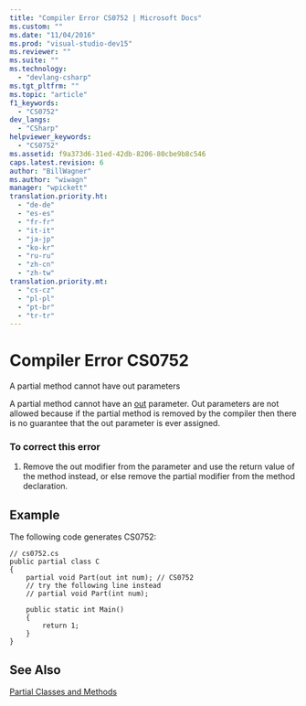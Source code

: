 ```yaml
---
title: "Compiler Error CS0752 | Microsoft Docs"
ms.custom: ""
ms.date: "11/04/2016"
ms.prod: "visual-studio-dev15"
ms.reviewer: ""
ms.suite: ""
ms.technology: 
  - "devlang-csharp"
ms.tgt_pltfrm: ""
ms.topic: "article"
f1_keywords: 
  - "CS0752"
dev_langs: 
  - "CSharp"
helpviewer_keywords: 
  - "CS0752"
ms.assetid: f9a373d6-31ed-42db-8206-80cbe9b8c546
caps.latest.revision: 6
author: "BillWagner"
ms.author: "wiwagn"
manager: "wpickett"
translation.priority.ht: 
  - "de-de"
  - "es-es"
  - "fr-fr"
  - "it-it"
  - "ja-jp"
  - "ko-kr"
  - "ru-ru"
  - "zh-cn"
  - "zh-tw"
translation.priority.mt: 
  - "cs-cz"
  - "pl-pl"
  - "pt-br"
  - "tr-tr"
---
```

# Compiler Error CS0752
A partial method cannot have out parameters  
  
 A partial method cannot have an [out](/dotnet/csharp/language-reference/keywords/out) parameter. Out parameters are not allowed because if the partial method is removed by the compiler then there is no guarantee that the out parameter is ever assigned.  
  
### To correct this error  
  
1.  Remove the out modifier from the parameter and use the return value of the method instead, or else remove the partial modifier from the method declaration.  
  
## Example  
 The following code generates CS0752:  
  
```  
// cs0752.cs  
public partial class C  
{  
    partial void Part(out int num); // CS0752  
    // try the following line instead  
    // partial void Part(int num);  
  
    public static int Main()  
    {  
        return 1;  
    }  
}  
```  
  
## See Also  
 [Partial Classes and Methods](/dotnet/csharp/programming-guide/classes-and-structs/partial-classes-and-methods)